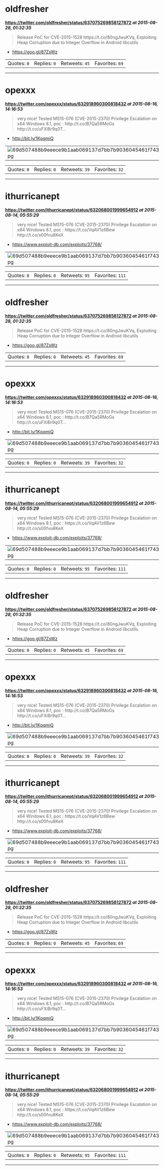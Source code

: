 # oldfresher
**https://twitter.com/oldfresher/status/637075269858127872 _at 2015-08-28, 01:32:35_**
<blockquote>
Release PoC for CVE-2015-1528 https://t.co/80ngJwuKVq, Exploiting Heap Corruption due to Integer Overflow in Android libcutils
</blockquote>

* https://goo.gl/87ZsWz

<table><tr>
<td>Quotes: <code>0</code></td>
<td>Replies: <code>0</code></td>
<td>Retweets: <code>45</code></td>
<td>Favorites: <code>69</code></td>
</tr></table>

---

# opexxx
**https://twitter.com/opexxx/status/632918960300818432 _at 2015-08-16, 14:16:53_**
<blockquote>
very nice! Tested MS15-076 (CVE-2015-2370) Privilege Escalation on x64 Windows 8.1, poc : http://t.co/B7Qa5RMoGs http://t.co/uFXiBr9q0T…
</blockquote>

* http://bit.ly/1KpqmiQ

<table><tr>
<td><img src="pictures/69d507488b9eeece9b1aab069137d7bb7b9036045461f743a2df2b8e7e268367.jpg" alt="69d507488b9eeece9b1aab069137d7bb7b9036045461f743a2df2b8e7e268367.jpg"></td>
</table></tr>
<table><tr>
<td>Quotes: <code>0</code></td>
<td>Replies: <code>0</code></td>
<td>Retweets: <code>39</code></td>
<td>Favorites: <code>32</code></td>
</tr></table>

---

# ithurricanept
**https://twitter.com/ithurricanept/status/632068001999654912 _at 2015-08-14, 05:55:29_**
<blockquote>
very nice! Tested MS15-076 (CVE-2015-2370) Privilege Escalation on x64 Windows 8.1,  poc : https://t.co/VqAV1z6Bew http://t.co/s00fvu8KeX
</blockquote>

* https://www.exploit-db.com/exploits/37768/

<table><tr>
<td><img src="pictures/69d507488b9eeece9b1aab069137d7bb7b9036045461f743a2df2b8e7e268367.jpg" alt="69d507488b9eeece9b1aab069137d7bb7b9036045461f743a2df2b8e7e268367.jpg"></td>
</table></tr>
<table><tr>
<td>Quotes: <code>0</code></td>
<td>Replies: <code>0</code></td>
<td>Retweets: <code>95</code></td>
<td>Favorites: <code>111</code></td>
</tr></table>

---

# oldfresher
**https://twitter.com/oldfresher/status/637075269858127872 _at 2015-08-28, 01:32:35_**
<blockquote>
Release PoC for CVE-2015-1528 https://t.co/80ngJwuKVq, Exploiting Heap Corruption due to Integer Overflow in Android libcutils
</blockquote>

* https://goo.gl/87ZsWz

<table><tr>
<td>Quotes: <code>0</code></td>
<td>Replies: <code>0</code></td>
<td>Retweets: <code>45</code></td>
<td>Favorites: <code>69</code></td>
</tr></table>

---

# opexxx
**https://twitter.com/opexxx/status/632918960300818432 _at 2015-08-16, 14:16:53_**
<blockquote>
very nice! Tested MS15-076 (CVE-2015-2370) Privilege Escalation on x64 Windows 8.1, poc : http://t.co/B7Qa5RMoGs http://t.co/uFXiBr9q0T…
</blockquote>

* http://bit.ly/1KpqmiQ

<table><tr>
<td><img src="pictures/69d507488b9eeece9b1aab069137d7bb7b9036045461f743a2df2b8e7e268367.jpg" alt="69d507488b9eeece9b1aab069137d7bb7b9036045461f743a2df2b8e7e268367.jpg"></td>
</table></tr>
<table><tr>
<td>Quotes: <code>0</code></td>
<td>Replies: <code>0</code></td>
<td>Retweets: <code>39</code></td>
<td>Favorites: <code>32</code></td>
</tr></table>

---

# ithurricanept
**https://twitter.com/ithurricanept/status/632068001999654912 _at 2015-08-14, 05:55:29_**
<blockquote>
very nice! Tested MS15-076 (CVE-2015-2370) Privilege Escalation on x64 Windows 8.1,  poc : https://t.co/VqAV1z6Bew http://t.co/s00fvu8KeX
</blockquote>

* https://www.exploit-db.com/exploits/37768/

<table><tr>
<td><img src="pictures/69d507488b9eeece9b1aab069137d7bb7b9036045461f743a2df2b8e7e268367.jpg" alt="69d507488b9eeece9b1aab069137d7bb7b9036045461f743a2df2b8e7e268367.jpg"></td>
</table></tr>
<table><tr>
<td>Quotes: <code>0</code></td>
<td>Replies: <code>0</code></td>
<td>Retweets: <code>95</code></td>
<td>Favorites: <code>111</code></td>
</tr></table>

---

# oldfresher
**https://twitter.com/oldfresher/status/637075269858127872 _at 2015-08-28, 01:32:35_**
<blockquote>
Release PoC for CVE-2015-1528 https://t.co/80ngJwuKVq, Exploiting Heap Corruption due to Integer Overflow in Android libcutils
</blockquote>

* https://goo.gl/87ZsWz

<table><tr>
<td>Quotes: <code>0</code></td>
<td>Replies: <code>0</code></td>
<td>Retweets: <code>45</code></td>
<td>Favorites: <code>69</code></td>
</tr></table>

---

# opexxx
**https://twitter.com/opexxx/status/632918960300818432 _at 2015-08-16, 14:16:53_**
<blockquote>
very nice! Tested MS15-076 (CVE-2015-2370) Privilege Escalation on x64 Windows 8.1, poc : http://t.co/B7Qa5RMoGs http://t.co/uFXiBr9q0T…
</blockquote>

* http://bit.ly/1KpqmiQ

<table><tr>
<td><img src="pictures/69d507488b9eeece9b1aab069137d7bb7b9036045461f743a2df2b8e7e268367.jpg" alt="69d507488b9eeece9b1aab069137d7bb7b9036045461f743a2df2b8e7e268367.jpg"></td>
</table></tr>
<table><tr>
<td>Quotes: <code>0</code></td>
<td>Replies: <code>0</code></td>
<td>Retweets: <code>39</code></td>
<td>Favorites: <code>32</code></td>
</tr></table>

---

# ithurricanept
**https://twitter.com/ithurricanept/status/632068001999654912 _at 2015-08-14, 05:55:29_**
<blockquote>
very nice! Tested MS15-076 (CVE-2015-2370) Privilege Escalation on x64 Windows 8.1,  poc : https://t.co/VqAV1z6Bew http://t.co/s00fvu8KeX
</blockquote>

* https://www.exploit-db.com/exploits/37768/

<table><tr>
<td><img src="pictures/69d507488b9eeece9b1aab069137d7bb7b9036045461f743a2df2b8e7e268367.jpg" alt="69d507488b9eeece9b1aab069137d7bb7b9036045461f743a2df2b8e7e268367.jpg"></td>
</table></tr>
<table><tr>
<td>Quotes: <code>0</code></td>
<td>Replies: <code>0</code></td>
<td>Retweets: <code>95</code></td>
<td>Favorites: <code>111</code></td>
</tr></table>

---

# oldfresher
**https://twitter.com/oldfresher/status/637075269858127872 _at 2015-08-28, 01:32:35_**
<blockquote>
Release PoC for CVE-2015-1528 https://t.co/80ngJwuKVq, Exploiting Heap Corruption due to Integer Overflow in Android libcutils
</blockquote>

* https://goo.gl/87ZsWz

<table><tr>
<td>Quotes: <code>0</code></td>
<td>Replies: <code>0</code></td>
<td>Retweets: <code>45</code></td>
<td>Favorites: <code>69</code></td>
</tr></table>

---

# opexxx
**https://twitter.com/opexxx/status/632918960300818432 _at 2015-08-16, 14:16:53_**
<blockquote>
very nice! Tested MS15-076 (CVE-2015-2370) Privilege Escalation on x64 Windows 8.1, poc : http://t.co/B7Qa5RMoGs http://t.co/uFXiBr9q0T…
</blockquote>

* http://bit.ly/1KpqmiQ

<table><tr>
<td><img src="pictures/69d507488b9eeece9b1aab069137d7bb7b9036045461f743a2df2b8e7e268367.jpg" alt="69d507488b9eeece9b1aab069137d7bb7b9036045461f743a2df2b8e7e268367.jpg"></td>
</table></tr>
<table><tr>
<td>Quotes: <code>0</code></td>
<td>Replies: <code>0</code></td>
<td>Retweets: <code>39</code></td>
<td>Favorites: <code>32</code></td>
</tr></table>

---

# ithurricanept
**https://twitter.com/ithurricanept/status/632068001999654912 _at 2015-08-14, 05:55:29_**
<blockquote>
very nice! Tested MS15-076 (CVE-2015-2370) Privilege Escalation on x64 Windows 8.1,  poc : https://t.co/VqAV1z6Bew http://t.co/s00fvu8KeX
</blockquote>

* https://www.exploit-db.com/exploits/37768/

<table><tr>
<td><img src="pictures/69d507488b9eeece9b1aab069137d7bb7b9036045461f743a2df2b8e7e268367.jpg" alt="69d507488b9eeece9b1aab069137d7bb7b9036045461f743a2df2b8e7e268367.jpg"></td>
</table></tr>
<table><tr>
<td>Quotes: <code>0</code></td>
<td>Replies: <code>0</code></td>
<td>Retweets: <code>95</code></td>
<td>Favorites: <code>111</code></td>
</tr></table>

---

